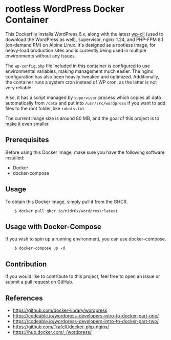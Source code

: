 # rootless WordPress Docker Container

This Dockerfile installs WordPress 6.x, along with the latest [wp-cli](https://wp-cli.org/) (used to download the WordPress as well), supervisor, nginx 1.24, and PHP-FPM 8.1 (on-demand PM) on Alpine Linux. It's designed as a rootless image, for heavy-load production sites and is currently being used in multiple environments without any issues.

The `wp-config.php` file included in this container is configured to use environmental variables, making management much easier. The nginx configuration has also been heavily tweaked and optimized. Additionally, the container runs a system cron instead of WP cron, as the latter is not very reliable.

Also, it has a script managed by `supervisor` process which copies all data automatically from `/data` and put into `/usr/src/wordpress` if you want to add files to the root folder, like `robots.txt`.

The current image size is around 80 MB, and the goal of this project is to make it even smaller.

## Prerequisites

Before using this Docker image, make sure you have the following software installed:

- Docker
- docker-compose

## Usage

To obtain this Docker image, simply pull it from the GHCR.

```
    $ docker pull ghcr.io/nidr0x/wordpress:latest
```

## Usage with Docker-Compose

If you wish to spin up a running environment, you can use docker-compose.

```
    $ docker-compose up -d
```

## Contribution

If you would like to contribute to this project, feel free to open an issue or submit a pull request on GitHub.

## References

* https://github.com/docker-library/wordpress
* https://codeable.io/wordpress-developers-intro-to-docker-part-one/
* https://codeable.io/wordpress-developers-intro-to-docker-part-two/
* https://github.com/TrafeX/docker-php-nginx/
* https://hub.docker.com/_/wordpress/

